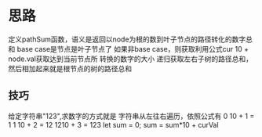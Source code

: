 # 思路

定义pathSum函数，语义是返回以node为根的数到叶子节点的路径转化的数字总和
base case是节点是叶子节点了
如果非base case，则获取利用公式cur 10 + node.val获取达到当前节点所
转换的数字的大小
递归获取左右子树的路径总和，然后相加起来就是根节点的树的路径总和

## 技巧

 给定字符串"123",求数字的方式就是
 字符串从左往右遍历，依照公式有
 0 10 + 1 = 1
 1 10 + 2 = 12
 1210 + 3 = 123
 let sum = 0;
 sum = sum*10 + curVal
